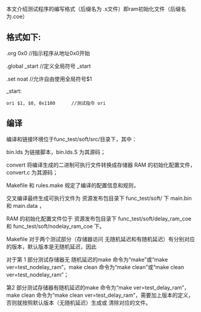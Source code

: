 本文介绍测试程序的编写格式（后缀名为 .s文件）即ram初始化文件（后缀名为.coe）

## 格式如下:

.org 0x0	//指示程序从地址0x0开始

.global \_start  //定义全局符号 \_start

.set	noat     //允许自由使用全局符号$1



\_start:

	ori $1, $0, 0x1100		//测试指令 ori

    

## 编译

编译和链接环境位于func\_test/soft/src/目录下，其中：

bin.lds 为链接脚本，bin.lds.S 为其源码；

convert 将编译生成的二进制可执行文件转换成存储器 RAM 的初始化配置文件，convert.c 为其源码； 





Makefile 和 rules.make 规定了编译的配置信息和规则，

交叉编译最终生成可执行文件为 资源发布包目录下 func\_test/soft/ 下 main.bin 和 main.data ，

RAM 的初始化配置文件位于 资源发布包目录下 func\_test/soft/delay\_ram\_coe 和 func\_test/soft/nodelay\_ram\_coe 下。







Makefile 对于两个测试部分（存储器访问 无随机延迟和有随机延迟）有分别对应的版本，默认版本是无随机延迟，因此

对于第 1 部分测试存储器无 随机延迟的make 命令为“make”或“make ver=test\_nodelay\_ram”，make clean 命令为“make clean”或“make clean ver=test\_nodelay\_ram”；

第2 部分测试存储器有随机延迟的make 命令为“make ver=test\_delay\_ram”，make clean 命令为“make clean ver=test\_delay\_ram”，需要加上版本的定义，否则就按照默认版本（无随机延迟）生成或 清除对应的文件。


